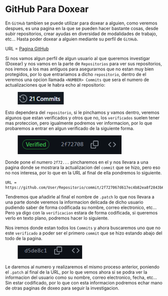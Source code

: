 # GitHub Para Doxear

En `GitHub` tambien se puede utilizar para doxear a alguien, como veremos despues, es una pagina en la que se pueden hacer bastante cosas, desde subir repositorios, crear ayudas en diversidad de modalidades de trabajo, etc... Hasta poder doxear a alguien mediante su perfil de `GitHub`.

URL = [Pagina GitHub](https://github.com)

Si nos vamos algun perfil de algun usuario al que queremos investigar (Doxear) y nos vamos en la parte de `Repositorios` para ver sus repositorios, nos iremos a los mas antiguos para asegurarnos que no estan muy bien protegidos, por lo que entrariamos a dicho `repositorio`, dentro de el veremos una opcion llamada `<NUMBER> Commits` que sera el numero de actualizaciones que le habra echo al repositorio:

<figure><img src="../../.gitbook/assets/image (2) (1) (1).png" alt=""><figcaption></figcaption></figure>

Esto dependera del `repositorio`, si le pinchamos y vamos dentro, veremos algunos que estan verificados y otros que no, los `verificados` suelen tener mas proteccion, pero igualmente podremos ver informacion, por lo que probaremos a entrar en algun verificado de la siguiente forma.

<figure><img src="../../.gitbook/assets/image (3) (1) (1).png" alt=""><figcaption></figcaption></figure>

Donde pone el numero `2f72...` pincharemos en el y nos llevara a una pagina donde se mostrara la actualizacion del `commit` que se hizo, pero eso no nos interesa, por lo que en la URL al final de ella pondremos lo siguiente.

```
URL = https://github.com/User/Repositorio/commit/2f727067d617ec4b82ea8f2843b6e4a19d9a76c5.patch
```

Tendremos que añadirle al final el nombre de `.patch` lo que nos llevara a una parte donde veremos la informacion delicada de dicho usuario pudiendo saber de forma codificada su nombre, correo electronico, etc... Pero ya digo con la `verificacion` estara de forma codificada, si queremos verlo en texto plano, podremos hacer lo siguiente.

Nos iremos donde estan todos los `Commits` y ahora buscaremos uno que no este `verificado` a poder ser el primero `commit` que se hizo estando abajo del todo de la pagina.

<figure><img src="../../.gitbook/assets/image (4) (1).png" alt=""><figcaption></figcaption></figure>

Le daremos al numero y realizaremos el mismo proceso anterior, poniendo el `.patch` al final de la URL, por lo que vemos ahora si se podra ver la informacion del usuario como su nombre, correo electronico, fecha, etc... Sin estar codificado, por lo que con esta informacion podremos echar mano de otras paginas de doxeo para seguir la investigacion.
